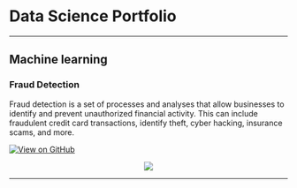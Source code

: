 # Data Science Portfolio
---
## Machine learning

### Fraud Detection

Fraud detection is a set of processes and analyses that allow businesses to identify and prevent unauthorized financial activity. This can include fraudulent credit card transactions, identify theft, cyber hacking, insurance scams, and more.

[![View on GitHub](https://img.shields.io/badge/GitHub-View_on_GitHub-blue?logo=GitHub)](https://github.com/sajankedia/fraud_detection)

<center><img src="[assets/img/illustration-silhouette-magnifying-glass-detective-260nw-2116571351.webp](https://www.shutterstock.com/image-vector/illustration-silhouette-magnifying-glass-detective-260nw-2116571351.jpg)"/></center>

---

